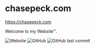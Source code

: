 # chasepeck.com
https://chasepeck.com

Welcome to my Website™.

![Website](https://img.shields.io/website?down_color=red&down_message=offline&style=flat-square&up_color=green&up_message=online&url=https%3A%2F%2Fchasepeck.com)
![GitHub](https://img.shields.io/github/license/chasepeck/chasepeck.github.io?style=flat-square)
![GitHub last commit](https://img.shields.io/github/last-commit/chasepeck/chasepeck.github.io?color=green&style=flat-square)